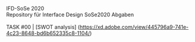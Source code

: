 
IFD-SoSe 2020<br>
Repository für Interface Design SoSe2020 Abgaben<br><br>
TASK #00 | [SWOT analysis] (https://xd.adobe.com/view/445796a9-741e-4c23-8648-bd6b652335c8-1104/)
